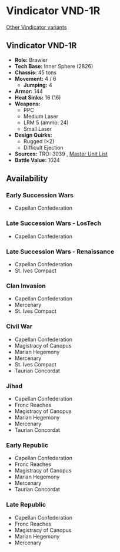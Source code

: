 # Vindicator VND-1R 

[Other Vindicator variants](../vindicator.md) 

## Vindicator VND-1R 

- **Role:** Brawler 
- **Tech Base:** Inner Sphere (2826) 
- **Chassis:** 45 tons 
- **Movement:** 4 / 6 
  - **Jumping:** 4 
- **Armor:** 144 
- **Heat Sinks:** 16 (16) 
- **Weapons:** 
  - PPC 
  - Medium Laser 
  - LRM 5 (ammo: 24) 
  - Small Laser 
- **Design Quirks:** 
  - Rugged (×2) 
  - Difficult Ejection 
- **Sources:** TRO: 3039 , [Master Unit List](http://masterunitlist.info/Unit/Details/3422) 
- **Battle Value:** 1024 

## Availability 

### Early Succession Wars 

- Capellan Confederation 

### Late Succession Wars - LosTech 

- Capellan Confederation 

### Late Succession Wars - Renaissance 

- Capellan Confederation 
- St. Ives Compact 

### Clan Invasion 

- Capellan Confederation 
- Mercenary 
- St. Ives Compact 

### Civil War 

- Capellan Confederation 
- Magistracy of Canopus 
- Marian Hegemony 
- Mercenary 
- St. Ives Compact 
- Taurian Concordat 

### Jihad 

- Capellan Confederation 
- Fronc Reaches 
- Magistracy of Canopus 
- Marian Hegemony 
- Mercenary 
- Taurian Concordat 

### Early Republic 

- Capellan Confederation 
- Fronc Reaches 
- Magistracy of Canopus 
- Marian Hegemony 
- Mercenary 
- Taurian Concordat 

### Late Republic 

- Capellan Confederation 
- Fronc Reaches 
- Magistracy of Canopus 
- Marian Hegemony 
- Mercenary 

